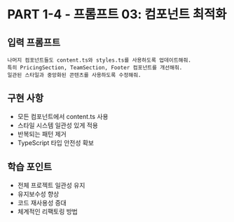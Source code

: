 # PART 1-4 - 프롬프트 03: 컴포넌트 최적화

## 입력 프롬프트
```
나머지 컴포넌트들도 content.ts와 styles.ts를 사용하도록 업데이트해줘.
특히 PricingSection, TeamSection, Footer 컴포넌트를 개선해줘.
일관된 스타일과 중앙화된 콘텐츠를 사용하도록 수정해줘.
```

## 구현 사항
- 모든 컴포넌트에서 content.ts 사용
- 스타일 시스템 일관성 있게 적용
- 반복되는 패턴 제거
- TypeScript 타입 안전성 확보

## 학습 포인트
- 전체 프로젝트 일관성 유지
- 유지보수성 향상
- 코드 재사용성 증대
- 체계적인 리팩토링 방법